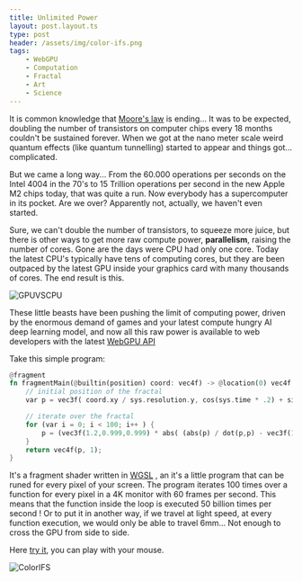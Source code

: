 ```yaml
---
title: Unlimited Power
layout: post.layout.ts
type: post
header: /assets/img/color-ifs.png
tags:
    - WebGPU
    - Computation
    - Fractal
    - Art
    - Science
---
```


It is common knowledge that [Moore's law](https://en.wikipedia.org/wiki/Moore%27s_law) is ending... It was to be expected, doubling the number of transistors on computer chips every 18 months couldn't be sustained forever. When we got at the nano meter scale weird quantum effects (like quantum tunnelling) started to appear and things got... complicated.

But we came a long way... From the 60.000 operations per seconds on the Intel 4004 in the 70's to 15 Trillion operations per second in the new Apple M2 chips today, that was quite a run. Now everybody has a supercomputer in its pocket.  Are we over? Apparently not, actually, we haven't even started. 

Sure, we can't double the number of transistors, to squeeze more juice, but there is other ways to get more raw compute power, **parallelism**, raising the number of cores. Gone are the days were CPU had only one core. Today the latest CPU's typically have tens of computing cores, but they are been outpaced by the latest GPU inside your graphics card with many thousands of cores. The end result is this.

![GPUVSCPU](/assets/img/gpu3.webp)

These little beasts have been pushing the limit of computing power, driven by the enormous demand of games and your latest compute hungry AI deep learning model, and now all this raw power is available to web developers with the latest [WebGPU API](https://www.w3.org/TR/webgpu/)

Take this simple program:

```rust
@fragment
fn fragmentMain(@builtin(position) coord: vec4f) -> @location(0) vec4f {
    // initial position of the fractal
    var p = vec3f( coord.xy / sys.resolution.y, cos(sys.time * .2) + sin(sys.time * .1));

    // iterate over the fractal
    for (var i = 0; i < 100; i++ ) {
        p = (vec3f(1.2,0.999,0.999) * abs( (abs(p) / dot(p,p) - vec3f(1.0 - sys.mouse.y*.1, .9,(sys.mouse.x - .5) * 0.5)) )).xzy;
    }
    return vec4f(p, 1);
}
```

It's a fragment shader written in [WGSL](https://www.w3.org/TR/WGSL/) , an it's a little program that can be runed for every pixel of your screen. The  program iterates 100 times over a function for every pixel in a 4K monitor with 60 frames per second. This means that the function inside the loop is executed 50 billion times per second ! Or to put it in another way, if we travel at light speed, at every function execution, we would only be able to travel 6mm... Not enough to cross the GPU from side to side.

Here [try it](/sketches/color-ifs/), you can play with your mouse.

![ColorIFS](/assets/img/color-ifs.png)
